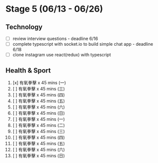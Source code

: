 # Stage 5 (06/13 - 06/26)

## Technology

- [ ] review interview questions - deadline 6/16
- [ ] complete typescript with socket.io to build simple chat app - deadline 6/18
- [ ] clone instagram use react(redux) with typescript

## Health & Sport

1. [x] 有氧拳擊 x 45 mins (一)
2. [ ] 有氧拳擊 x 45 mins (三)
3. [ ] 有氧拳擊 x 45 mins (四)
4. [ ] 有氧拳擊 x 45 mins (五)
5. [ ] 有氧拳擊 x 45 mins (六)
6. [ ] 有氧拳擊 x 45 mins (日)
7. [ ] 有氧拳擊 x 45 mins (一)
8. [ ] 有氧拳擊 x 45 mins (二)
9. [ ] 有氧拳擊 x 45 mins (三)
10. [ ] 有氧拳擊 x 45 mins (四)
11. [ ] 有氧拳擊 x 45 mins (五)
12. [ ] 有氧拳擊 x 45 mins (六)
13. [ ] 有氧拳擊 x 45 mins (日)
